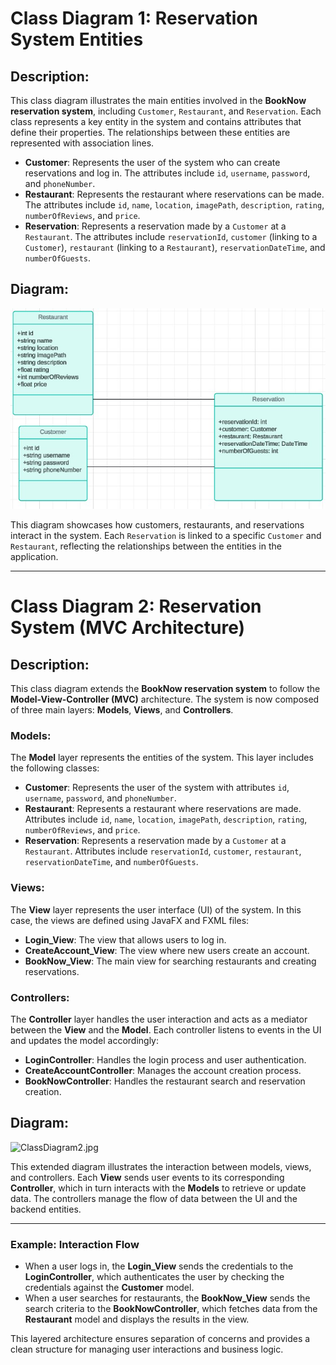 # Class Diagram 1: **Reservation System Entities**

## Description:
This class diagram illustrates the main entities involved in the **BookNow reservation system**, including `Customer`, `Restaurant`, and `Reservation`. 
Each class represents a key entity in the system and contains attributes that define their properties. The relationships between these entities are represented with association lines.

- **Customer**: Represents the user of the system who can create reservations and log in. The attributes include `id`, `username`, `password`, and `phoneNumber`.
- **Restaurant**: Represents the restaurant where reservations can be made. The attributes include `id`, `name`, `location`, `imagePath`, `description`, `rating`, `numberOfReviews`, and `price`.
- **Reservation**: Represents a reservation made by a `Customer` at a `Restaurant`. The attributes include `reservationId`, `customer` (linking to a `Customer`), `restaurant` (linking to a `Restaurant`), `reservationDateTime`, and `numberOfGuests`.

## Diagram:
![ClassDiagram1.jpg](pictures/ClassDiagram1.jpg)

This diagram showcases how customers, restaurants, and reservations interact in the system. Each `Reservation` is linked to a specific `Customer` and `Restaurant`, reflecting the relationships between the entities in the application.

---

# Class Diagram 2: **Reservation System (MVC Architecture)**

## Description:
This class diagram extends the **BookNow reservation system** to follow the **Model-View-Controller (MVC)** architecture. The system is now composed of three main layers: **Models**, **Views**, and **Controllers**.

### **Models**:
The **Model** layer represents the entities of the system. This layer includes the following classes:
- **Customer**: Represents the user of the system with attributes `id`, `username`, `password`, and `phoneNumber`.
- **Restaurant**: Represents a restaurant where reservations are made. Attributes include `id`, `name`, `location`, `imagePath`, `description`, `rating`, `numberOfReviews`, and `price`.
- **Reservation**: Represents a reservation made by a `Customer` at a `Restaurant`. Attributes include `reservationId`, `customer`, `restaurant`, `reservationDateTime`, and `numberOfGuests`.

### **Views**:
The **View** layer represents the user interface (UI) of the system. In this case, the views are defined using JavaFX and FXML files:
- **Login_View**: The view that allows users to log in.
- **CreateAccount_View**: The view where new users create an account.
- **BookNow_View**: The main view for searching restaurants and creating reservations.

### **Controllers**:
The **Controller** layer handles the user interaction and acts as a mediator between the **View** and the **Model**. Each controller listens to events in the UI and updates the model accordingly:
- **LoginController**: Handles the login process and user authentication.
- **CreateAccountController**: Manages the account creation process.
- **BookNowController**: Handles the restaurant search and reservation creation.

## Diagram:
![ClassDiagram2.jpg](pictures/ClassDiagram2.jpg)

This extended diagram illustrates the interaction between models, views, and controllers. Each **View** sends user events to its corresponding **Controller**, which in turn interacts with the **Models** to retrieve or update data. The controllers manage the flow of data between the UI and the backend entities.

---

### Example: Interaction Flow
- When a user logs in, the **Login_View** sends the credentials to the **LoginController**, which authenticates the user by checking the credentials against the **Customer** model.
- When a user searches for restaurants, the **BookNow_View** sends the search criteria to the **BookNowController**, which fetches data from the **Restaurant** model and displays the results in the view.

This layered architecture ensures separation of concerns and provides a clean structure for managing user interactions and business logic.
